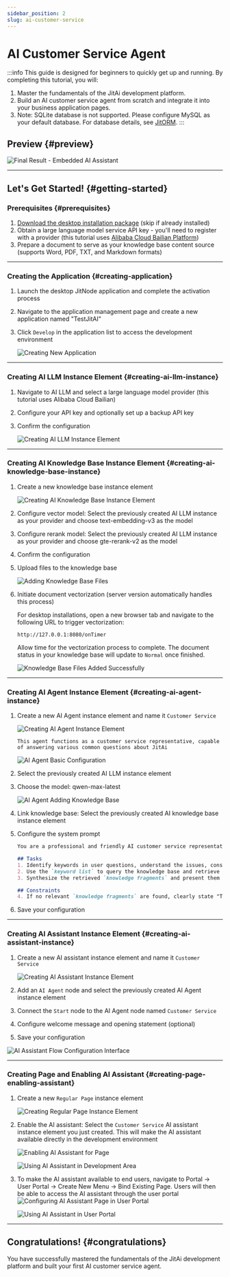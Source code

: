 ```yaml
---
sidebar_position: 2
slug: ai-customer-service
---
```


# AI Customer Service Agent

:::info
This guide is designed for beginners to quickly get up and running. By completing this tutorial, you will:
1. Master the fundamentals of the JitAi development platform.
2. Build an AI customer service agent from scratch and integrate it into your business application pages.
3. Note: SQLite database is not supported. Please configure MySQL as your default database. For database details, see [JitORM](../data-modeling/supported-database-vendors).
:::

## Preview {#preview}

![Final Result - Embedded AI Assistant](./img/jitairobot/final-result-embedded-ai-assistant.png "Final Result - Embedded AI Assistant")

--- 

## Let's Get Started! {#getting-started}
### Prerequisites {#prerequisites}
1. [Download the desktop installation package](../../tutorial/download-installation) (skip if already installed)
2. Obtain a large language model service API key - you'll need to register with a provider (this tutorial uses [Alibaba Cloud Bailian Platform](https://bailian.console.aliyun.com/?tab=model#/api-key))
3. Prepare a document to serve as your knowledge base content source (supports Word, PDF, TXT, and Markdown formats)

---

### Creating the Application {#creating-application}

1. Launch the desktop JitNode application and complete the activation process
2. Navigate to the application management page and create a new application named "TestJitAI"
3. Click `Develop` in the application list to access the development environment

    ![Creating New Application](./img/jitairobot/create-new-application.png "Creating New Application")

---

### Creating AI LLM Instance Element {#creating-ai-llm-instance}

1. Navigate to AI LLM and select a large language model provider (this tutorial uses Alibaba Cloud Bailian)
2. Configure your API key and optionally set up a backup API key
3. Confirm the configuration

    ![Creating AI LLM Instance Element](./img/jitairobot/create-ai-llm-instance-element.png "Creating AI LLM Instance Element")

---

### Creating AI Knowledge Base Instance Element {#creating-ai-knowledge-base-instance}
1. Create a new knowledge base instance element
   
   ![Creating AI Knowledge Base Instance Element](./img/jitairobot/create-ai-knowledge-base-instance-element.png "Creating AI Knowledge Base Instance Element")

2. Configure vector model: Select the previously created AI LLM instance as your provider and choose text-embedding-v3 as the model
3. Configure rerank model: Select the previously created AI LLM instance as your provider and choose gte-rerank-v2 as the model
4. Confirm the configuration
5. Upload files to the knowledge base
   
   ![Adding Knowledge Base Files](./img/jitairobot/add-knowledge-base-files.png "Adding Knowledge Base Files")

6. Initiate document vectorization (server version automatically handles this process)

    For desktop installations, open a new browser tab and navigate to the following URL to trigger vectorization:
    ```shell
    http://127.0.0.1:8080/onTimer
    ```
    
    Allow time for the vectorization process to complete. The document status in your knowledge base will update to `Normal` once finished.

    ![Knowledge Base Files Added Successfully](./img/jitairobot/knowledge-base-files-added-successfully.png "Knowledge Base Files Added Successfully")

---

### Creating AI Agent Instance Element {#creating-ai-agent-instance}

1. Create a new AI Agent instance element and name it `Customer Service`
   
   ![Creating AI Agent Instance Element](./img/jitairobot/create-ai-agent-instance-element.png "Creating AI Agent Instance Element")

   ```text title="Agent Description"
   This agent functions as a customer service representative, capable of answering various common questions about JitAi
   ```

   ![AI Agent Basic Configuration](./img/jitairobot/ai-agent-basic-config.png "AI Agent Basic Configuration")

2. Select the previously created AI LLM instance element
3. Choose the model: qwen-max-latest
   
   ![AI Agent Adding Knowledge Base](./img/jitairobot/ai-agent-add-knowledge-base.png "AI Agent Adding Knowledge Base")

4. Link knowledge base: Select the previously created AI knowledge base instance element
5. Configure the system prompt
    ```markdown title="Sample Prompt"
    You are a professional and friendly AI customer service representative who answers user questions based on knowledge base information.

    ## Tasks
    1. Identify keywords in user questions, understand the issues, consider users' potential needs, and compile a `keyword list`
    2. Use the `keyword list` to query the knowledge base and retrieve `knowledge fragments`
    3. Synthesize the retrieved `knowledge fragments` and present them in clear, natural language to form your final response

    ## Constraints
    4. If no relevant `knowledge fragments` are found, clearly state "This information is not available in our knowledge base"
    ```

6. Save your configuration


---

### Creating AI Assistant Instance Element {#creating-ai-assistant-instance}

1. Create a new AI assistant instance element and name it `Customer Service`
   
   ![Creating AI Assistant Instance Element](./img/jitairobot/create-ai-assistant-instance-element.png "Creating AI Assistant Instance Element")

2. Add an `AI Agent` node and select the previously created AI Agent instance element
3. Connect the `Start` node to the AI Agent node named `Customer Service`
4. Configure welcome message and opening statement (optional)
5. Save your configuration

![AI Assistant Flow Configuration Interface](./img/jitairobot/ai-assistant-flow-config.png "AI Assistant Flow Configuration Interface")

---

### Creating Page and Enabling AI Assistant {#creating-page-enabling-assistant}

1. Create a new `Regular Page` instance element

   ![Creating Regular Page Instance Element](./img/jitairobot/create-regular-page-instance-element.png "Creating Regular Page Instance Element")

2. Enable the AI assistant: Select the `Customer Service` AI assistant instance element you just created. This will make the AI assistant available directly in the development environment
   
   ![Enabling AI Assistant for Page](./img/jitairobot/enable-ai-assistant-for-page.png "Enabling AI Assistant for Page")

   ![Using AI Assistant in Development Area](./img/jitairobot/use-ai-assistant-in-dev-area.png "Using AI Assistant in Development Area")

3. To make the AI assistant available to end users, navigate to Portal → User Portal → Create New Menu → Bind Existing Page. Users will then be able to access the AI assistant through the user portal
    ![Configuring AI Assistant Page in User Portal](./img/jitairobot/configure-ai-assistant-page-in-user-portal.png "Configuring AI Assistant Page in User Portal")

    ![Using AI Assistant in User Portal](./img/jitairobot/final-result-embedded-ai-assistant.png "Using AI Assistant in User Portal")


---

## Congratulations! {#congratulations}

You have successfully mastered the fundamentals of the JitAi development platform and built your first AI customer service agent.








